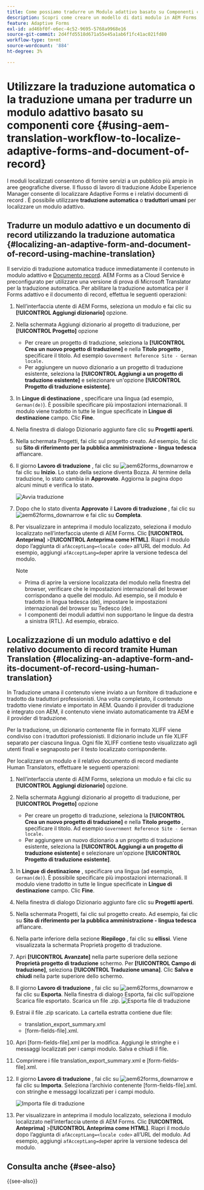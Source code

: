 ```yaml
---
title: Come possiamo tradurre un Modulo adattivo basato su Componenti core?
description: Scopri come creare un modello di dati modulo in AEM Forms, testare il modello con dati e servizi di esempio e configurare varie opzioni per un modello.
feature: Adaptive Forms
exl-id: ad46bf0f-e6ec-4c52-9695-5768a9968e16
source-git-commit: 2d4ffd5518d671a55e45a1ab6f1fc41ac021fd80
workflow-type: tm+mt
source-wordcount: '884'
ht-degree: 3%

---
```


# Utilizzare la traduzione automatica o la traduzione umana per tradurre un modulo adattivo basato su componenti core {#using-aem-translation-workflow-to-localize-adaptive-forms-and-document-of-record}

I moduli localizzati consentono di fornire servizi a un pubblico più ampio in aree geografiche diverse. Il flusso di lavoro di traduzione Adobe Experience Manager consente di localizzare Adaptive Forms e i relativi documenti di record . È possibile utilizzare **traduzione automatica** o **traduttori umani** per localizzare un modulo adattivo.

## Tradurre un modulo adattivo e un documento di record utilizzando la traduzione automatica {#localizing-an-adaptive-form-and-document-of-record-using-machine-translation}

Il servizio di traduzione automatica traduce immediatamente il contenuto in modulo adattivo e [Documento record](/help/forms/generate-document-of-record-core-components.md). AEM Forms as a Cloud Service è preconfigurato per utilizzare una versione di prova di Microsoft Translator per la traduzione automatica. Per abilitare la traduzione automatica per il Forms adattivo e il documento di record, effettua le seguenti operazioni:

1. Nell’interfaccia utente di AEM Forms, seleziona un modulo e fai clic su **[!UICONTROL Aggiungi dizionario]** opzione.
1. Nella schermata Aggiungi dizionario al progetto di traduzione, per **[!UICONTROL Progetto]** opzione

   * Per creare un progetto di traduzione, seleziona la **[!UICONTROL Crea un nuovo progetto di traduzione]** e nella **Titolo progetto** , specificare il titolo. Ad esempio `Government Reference Site - German locale.`
   * Per aggiungere un nuovo dizionario a un progetto di traduzione esistente, seleziona la **[!UICONTROL Aggiungi a un progetto di traduzione esistente]** e selezionare un&#39;opzione **[!UICONTROL Progetto di traduzione esistente]**.
1. In **Lingue di destinazione** , specificare una lingua (ad esempio, `German(de)`). È possibile specificare più impostazioni internazionali. Il modulo viene tradotto in tutte le lingue specificate in **Lingue di destinazione** campo. Clic **Fine**.
1. Nella finestra di dialogo Dizionario aggiunto fare clic su **Progetti aperti**.
1. Nella schermata Progetti, fai clic sul progetto creato. Ad esempio, fai clic su **Sito di riferimento per la pubblica amministrazione - lingua tedesca** affiancare.
1. Il giorno **Lavoro di traduzione** , fai clic su ![aem62forms_downarrow](assets/aem62forms_downarrow.png) e fai clic su **Inizio**. Lo stato della sezione diventa Bozza. Al termine della traduzione, lo stato cambia in **Approvato**. Aggiorna la pagina dopo alcuni minuti e verifica lo stato.

   ![Avvia traduzione](/help/forms/assets/adaptive-forms-core-components-start-translation.png)
1. Dopo che lo stato diventa **Approvato** il **Lavoro di traduzione** , fai clic su ![aem62forms_downarrow](assets/aem62forms_downarrow.png) e fai clic su **Completa**.

1. Per visualizzare in anteprima il modulo localizzato, seleziona il modulo localizzato nell’interfaccia utente di AEM Forms. Clic **[!UICONTROL Anteprima]** >**[!UICONTROL Anteprima come HTML]**. Riapri il modulo dopo l’aggiunta di `afAcceptLang=<locale code>` all’URL del modulo. Ad esempio, aggiungi `afAcceptLang=de`per aprire la versione tedesca del modulo.


   >[!NOTE]
   >
   >* Prima di aprire la versione localizzata del modulo nella finestra del browser, verificare che le impostazioni internazionali del browser corrispondano a quelle del modulo. Ad esempio, se il modulo è tradotto in lingua tedesca (de), impostare le impostazioni internazionali del browser su Tedesco (de).
   >* I componenti dei moduli adattivi non supportano le lingue da destra a sinistra (RTL). Ad esempio, ebraico.

<!-- 
   Along with the Adaptive form, the auto-generated document of record is also localized.

   For more information on Document of Record settings and configuration, see:

   [Document of Record Template](/help/forms/using/generate-document-of-record-for-non-xfa-based-adaptive-forms.md#p-document-of-record-template-configuration-p)

   [Document of Record settings](/help/forms/using/generate-document-of-record-for-non-xfa-based-adaptive-forms.md#p-document-of-record-settings-p)

1. [Customize the branding information of the document of record](/help/forms/using/generate-document-of-record-for-non-xfa-based-adaptive-forms.md) and ensure that the browser locale is set to the same language to which you have localized the Adaptive Form using machine language. The browser locale helps localize the branding information in the document of record.
1. To view the localized document of record, select Generate Preview. The document of record PDF is generated and opened in a new tab in your browser.

-->

## Localizzazione di un modulo adattivo e del relativo documento di record tramite Human Translation {#localizing-an-adaptive-form-and-its-document-of-record-using-human-translation}

In Traduzione umana il contenuto viene inviato a un fornitore di traduzione e tradotto da traduttori professionisti. Una volta completato, il contenuto tradotto viene rinviato e importato in AEM. Quando il provider di traduzione è integrato con AEM, il contenuto viene inviato automaticamente tra AEM e il provider di traduzione.

Per la traduzione, un dizionario contenente file in formato XLIFF viene condiviso con i traduttori professionisti. Il dizionario include un file XLIFF separato per ciascuna lingua. Ogni file XLIFF contiene testo visualizzato agli utenti finali e segnaposto per il testo localizzato corrispondente.

Per localizzare un modulo e il relativo documento di record mediante Human Translators, effettuare le seguenti operazioni:

1. Nell’interfaccia utente di AEM Forms, seleziona un modulo e fai clic su **[!UICONTROL Aggiungi dizionario]** opzione.
1. Nella schermata Aggiungi dizionario al progetto di traduzione, per **[!UICONTROL Progetto]** opzione

   * Per creare un progetto di traduzione, seleziona la **[!UICONTROL Crea un nuovo progetto di traduzione]** e nella **Titolo progetto** , specificare il titolo. Ad esempio `Government Reference Site - German locale.`
   * Per aggiungere un nuovo dizionario a un progetto di traduzione esistente, seleziona la **[!UICONTROL Aggiungi a un progetto di traduzione esistente]** e selezionare un&#39;opzione **[!UICONTROL Progetto di traduzione esistente]**.
1. In **Lingue di destinazione** , specificare una lingua (ad esempio, `German(de)`). È possibile specificare più impostazioni internazionali. Il modulo viene tradotto in tutte le lingue specificate in **Lingue di destinazione** campo. Clic **Fine**.
1. Nella finestra di dialogo Dizionario aggiunto fare clic su **Progetti aperti**.
1. Nella schermata Progetti, fai clic sul progetto creato. Ad esempio, fai clic su **Sito di riferimento per la pubblica amministrazione - lingua tedesca** affiancare.
1. Nella parte inferiore della sezione **Riepilogo** , fai clic su **ellissi**. Viene visualizzata la schermata Proprietà progetto di traduzione.
1. Apri **[!UICONTROL Avanzate]** nella parte superiore della sezione **Proprietà progetto di traduzione** schermo. Per **[!UICONTROL Campo di traduzione]**, seleziona **[!UICONTROL Traduzione umana]**. Clic **Salva e chiudi** nella parte superiore dello schermo.
1. Il giorno **Lavoro di traduzione** , fai clic su ![aem62forms_downarrow](assets/aem62forms_downarrow.png) e fai clic su **Esporta**. Nella finestra di dialogo Esporta, fai clic sull’opzione Scarica file esportato. Scarica un file .zip.
   ![Esporta file di traduzione](/help/forms/assets/adaptive-forms-core-components-start-translation-export.png)
1. Estrai il file .zip scaricato. La cartella estratta contiene due file:
   * translation_export_summary.xml
   * [form-fields-file].xml.
1. Apri [form-fields-file].xml per la modifica. Aggiungi le stringhe e i messaggi localizzati per i campi modulo. Salva e chiudi il file.
1. Comprimere i file translation_export_summary.xml e [form-fields-file].xml.
1. Il giorno **Lavoro di traduzione** , fai clic su ![aem62forms_downarrow](assets/aem62forms_downarrow.png) e fai clic su **Importa**. Seleziona l’archivio contenente [form-fields-file].xml. con stringhe e messaggi localizzati per i campi modulo.

   ![Importa file di traduzione](/help/forms/assets/adaptive-forms-core-components-start-translation-import.png)

1. Per visualizzare in anteprima il modulo localizzato, seleziona il modulo localizzato nell’interfaccia utente di AEM Forms. Clic **[!UICONTROL Anteprima]** >**[!UICONTROL Anteprima come HTML]**. Riapri il modulo dopo l’aggiunta di `afAcceptLang=<locale code>` all’URL del modulo. Ad esempio, aggiungi `afAcceptLang=de`per aprire la versione tedesca del modulo.

## Consulta anche {#see-also}

{{see-also}}